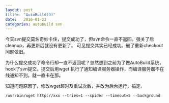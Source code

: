 ```yaml
---
layout: post
title:  "AutoBuild(3)"
date:   2016-01-23
categories: autobuild svn
---
```


今天svn提交莫名奇妙卡住，提交成功了，但svn命令一直不返回。强关了后cleanup，再更新后就没有更新了。
可见提交其实已经成功。删了重新checkout问题依旧。

为什么提交成功了命令行却一直不返回呢？忽然想到之前为了做AutoBuild系统，hook了svn提交。提交后用wget
执行了通知编译服务器操作，而编译服务器不在线通知不到，就一直卡在那。

知道问题原因了，修改wget超时及重试次数，并改为后台运行，搞定。

    /usr/bin/wget http://xxx --tries=1 --spider --timeout=5 --background

